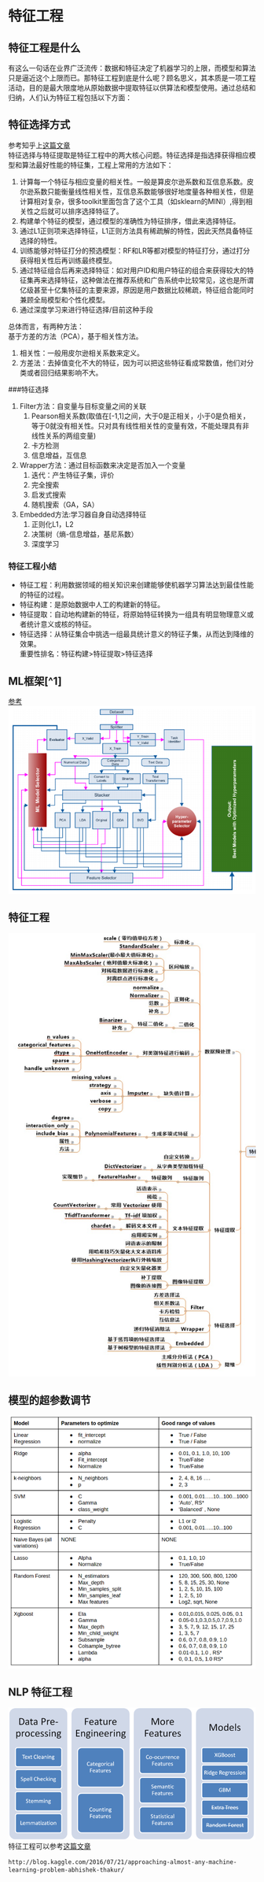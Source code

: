 # 特征工程

## 特征工程是什么

有这么一句话在业界广泛流传：数据和特征决定了机器学习的上限，而模型和算法只是逼近这个上限而已。那特征工程到底是什么呢？顾名思义，其本质是一项工程活动，目的是最大限度地从原始数据中提取特征以供算法和模型使用。通过总结和归纳，人们认为特征工程包括以下方面：

## 特征选择方式

参考知乎上[这篇文章](https://www.zhihu.com/question/28641663)  
特征选择与特征提取是特征工程中的两大核心问题。特征选择是指选择获得相应模型和算法最好性能的特征集，工程上常用的方法如下：  
1. 计算每一个特征与相应变量的相关性。一般是算皮尔逊系数和互信息系数。皮尔逊系数只能衡量线性相关性，互信息系数能够很好地度量各种相关性，但是计算相对复杂，很多toolkit里面包含了这个工具（如sklearn的MINI）,得到相关性之后就可以排序选择特征了。  
2. 构建单个特征的模型，通过模型的准确性为特征排序，借此来选择特征。  
3. 通过L1正则项来选择特征，L1正则方法具有稀疏解的特性，因此天然具备特征选择的特性。  
4. 训练能够对特征打分的预选模型：RF和LR等都对模型的特征打分，通过打分获得相关性后再训练最终模型。  
5. 通过特征组合后再来选择特征：如对用户ID和用户特征的组合来获得较大的特征集再来选择特征，这种做法在推荐系统和广告系统中比较常见，这也是所谓亿级甚至十亿集特征的主要来源，原因是用户数据比较稀疏，特征组合能同时兼顾全局模型和个性化模型。  
6. 通过深度学习来进行特征选择/目前这种手段

总体而言，有两种方法：  
基于方差的方法（PCA），基于相关性方法。  
1. 相关性：一般用皮尔逊相关系数来定义。  
2. 方差法：去掉值变化不大的特征，因为可以把这些特征看成常数值，他们对分类或者回归结果影响不大。

###特征选择

1. Filter方法：自变量与目标变量之间的关联
   1. Pearson相关系数(取值在[-1,1]之间，大于0是正相关，小于0是负相关，等于0就没有相关性。只对具有线性相关性的变量有效，不能处理具有非线性关系的两组变量)
   2. 卡方检测
   3. 信息增益，互信息
2. Wrapper方法：通过目标函数来决定是否加入一个变量
   1. 迭代：产生特征子集，评价
   2. 完全搜索
   3. 启发式搜索
   4. 随机搜索（GA，SA）​
3. Embedded方法:学习器自身自动选择特征
   1. 正则化L1，L2
   2. 决策树（熵-信息增益，基尼系数）
   3. 深度学习​

### 特征工程小结

* 特征工程：利用数据领域的相关知识来创建能够使机器学习算法达到最佳性能的特征的过程。
* 特征构建：是原始数据中人工的构建新的特征。
* 特征提取：自动地构建新的特征，将原始特征转换为一组具有明显物理意义或者统计意义或核的特征。  
* 特征选择：从特征集合中挑选一组最具统计意义的特征子集，从而达到降维的效果。  
  重要性排名：特征构建&gt;特征提取&gt;特征选择

## ML框架[^1]

[参考](http://blog.kaggle.com/2016/07/21/approaching-almost-any-machine-learning-problem-abhishek-thakur/)  
![](/assets/ML_Framework.png)

## 特征工程

![](/assets/FeatureProject.png)

## 模型的超参数调节

![](/assets/ML_hyperparameter_selection.png)

## NLP 特征工程

![](/assets/NLP_Feature_Project.png)  
特征工程可以参考[这篇文章](机器学习算法工程师速查表大全)

```
http://blog.kaggle.com/2016/07/21/approaching-almost-any-machine-learning-problem-abhishek-thakur/
```



